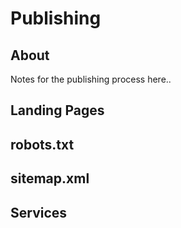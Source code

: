 # Publishing

## About

Notes for the publishing process here.. 


## Landing Pages

## robots.txt

## sitemap.xml

## Services
